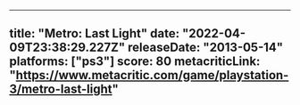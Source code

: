 
---
title: "Metro: Last Light"
date: "2022-04-09T23:38:29.227Z"
releaseDate: "2013-05-14"
platforms: ["ps3"]
score: 80
metacriticLink: "https://www.metacritic.com/game/playstation-3/metro-last-light"
---

